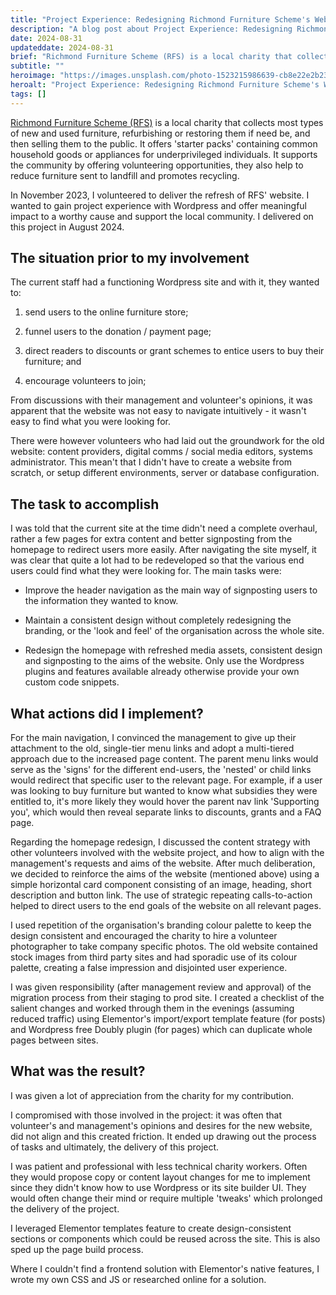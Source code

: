 ```yaml
---
title: "Project Experience: Redesigning Richmond Furniture Scheme's Website"
description: "A blog post about Project Experience: Redesigning Richmond Furniture Scheme's Website"
date: 2024-08-31
updateddate: 2024-08-31
brief: "Richmond Furniture Scheme (RFS) is a local charity that collects most types of new and used furniture, refurbishing or restoring them if need be, and then selling them to the public. It offers 'starter packs' containing common household goods or appl..."
subtitle: ""
heroimage: "https://images.unsplash.com/photo-1523215986639-cb8e22e2b23a?q=80&w=2070&auto=format&fit=crop&ixlib=rb-4.1.0&ixid=M3wxMjA3fDB8MHxwaG90by1wYWdlfHx8fGVufDB8fHx8fA%3D%3D"
heroalt: "Project Experience: Redesigning Richmond Furniture Scheme's Website"
tags: []
---
```


[Richmond Furniture Scheme (RFS)](https://www.rfsonline.co.uk/) is a local charity that collects most types of new and used furniture, refurbishing or restoring them if need be, and then selling them to the public. It offers 'starter packs' containing common household goods or appliances for underprivileged individuals. It supports the community by offering volunteering opportunities, they also help to reduce furniture sent to landfill and promotes recycling.

In November 2023, I volunteered to deliver the refresh of RFS' website. I wanted to gain project experience with Wordpress and offer meaningful impact to a worthy cause and support the local community. I delivered on this project in August 2024.

## The situation prior to my involvement

The current staff had a functioning Wordpress site and with it, they wanted to:

1. send users to the online furniture store;
    
2. funnel users to the donation / payment page;
    
3. direct readers to discounts or grant schemes to entice users to buy their furniture; and
    
4. encourage volunteers to join;
    

From discussions with their management and volunteer's opinions, it was apparent that the website was not easy to navigate intuitively - it wasn't easy to find what you were looking for.

There were however volunteers who had laid out the groundwork for the old website: content providers, digital comms / social media editors, systems administrator. This mean't that I didn't have to create a website from scratch, or setup different environments, server or database configuration.

## The task to accomplish

I was told that the current site at the time didn't need a complete overhaul, rather a few pages for extra content and better signposting from the homepage to redirect users more easily. After navigating the site myself, it was clear that quite a lot had to be redeveloped so that the various end users could find what they were looking for. The main tasks were:

* Improve the header navigation as the main way of signposting users to the information they wanted to know.
    
* Maintain a consistent design without completely redesigning the branding, or the 'look and feel' of the organisation across the whole site.
    
* Redesign the homepage with refreshed media assets, consistent design and signposting to the aims of the website. Only use the Wordpress plugins and features available already otherwise provide your own custom code snippets.
    

## What actions did I implement?

For the main navigation, I convinced the management to give up their attachment to the old, single-tier menu links and adopt a multi-tiered approach due to the increased page content. The parent menu links would serve as the 'signs' for the different end-users, the 'nested' or child links would redirect that specific user to the relevant page. For example, if a user was looking to buy furniture but wanted to know what subsidies they were entitled to, it's more likely they would hover the parent nav link 'Supporting you', which would then reveal separate links to discounts, grants and a FAQ page.

Regarding the homepage redesign, I discussed the content strategy with other volunteers involved with the website project, and how to align with the management's requests and aims of the website. After much deliberation, we decided to reinforce the aims of the website (mentioned above) using a simple horizontal card component consisting of an image, heading, short description and button link. The use of strategic repeating calls-to-action helped to direct users to the end goals of the website on all relevant pages.

I used repetition of the organisation's branding colour palette to keep the design consistent and encouraged the charity to hire a volunteer photographer to take company specific photos. The old website contained stock images from third party sites and had sporadic use of its colour palette, creating a false impression and disjointed user experience.

I was given responsibility (after management review and approval) of the migration process from their staging to prod site. I created a checklist of the salient changes and worked through them in the evenings (assuming reduced traffic) using Elementor's import/export template feature (for posts) and Wordpress free Doubly plugin (for pages) which can duplicate whole pages between sites.

## What was the result?

I was given a lot of appreciation from the charity for my contribution.

I compromised with those involved in the project: it was often that volunteer's and management's opinions and desires for the new website, did not align and this created friction. It ended up drawing out the process of tasks and ultimately, the delivery of this project.

I was patient and professional with less technical charity workers. Often they would propose copy or content layout changes for me to implement since they didn't know how to use Wordpress or its site builder UI. They would often change their mind or require multiple 'tweaks' which prolonged the delivery of the project.

I leveraged Elementor templates feature to create design-consistent sections or components which could be reused across the site. This is also sped up the page build process.

Where I couldn't find a frontend solution with Elementor's native features, I wrote my own CSS and JS or researched online for a solution.